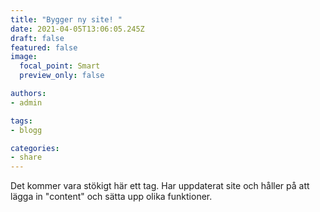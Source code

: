 ```yaml
---
title: "Bygger ny site! "
date: 2021-04-05T13:06:05.245Z
draft: false
featured: false
image:
  focal_point: Smart
  preview_only: false

authors:
- admin

tags:
- blogg

categories:
- share
---
```

Det kommer vara stökigt här ett tag. Har uppdaterat site och håller på att lägga in "content" och sätta upp olika funktioner.